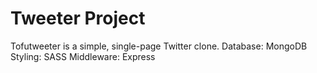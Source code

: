 # Tweeter Project

Tofutweeter is a simple, single-page Twitter clone. 
Database: MongoDB
Styling: SASS
Middleware: Express


